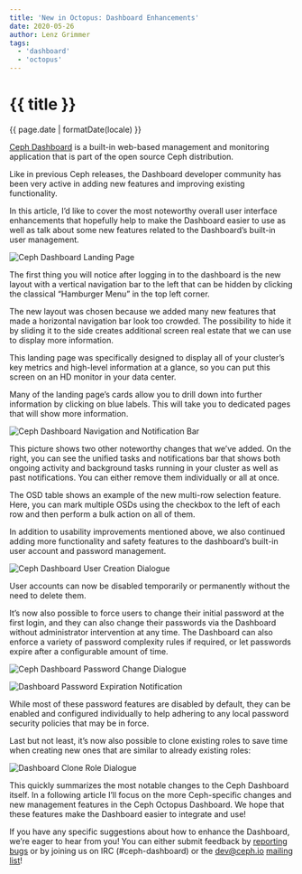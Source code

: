 ```yaml
---
title: 'New in Octopus: Dashboard Enhancements'
date: 2020-05-26
author: Lenz Grimmer
tags:
  - 'dashboard'
  - 'octopus'
---
```


# {{ title }}

<time datetime="{{ page.date }}">{{ page.date | formatDate(locale) }}</time>

[Ceph Dashboard](https://docs.ceph.com/docs/master/mgr/dashboard/) is a built-in web-based management and monitoring application that is part of the open source Ceph distribution.

Like in previous Ceph releases, the Dashboard developer community has been very active in adding new features and improving existing functionality.

In this article, I’d like to cover the most noteworthy overall user interface enhancements that hopefully help to make the Dashboard easier to use as well as talk about some new features related to the Dashboard’s built-in user management.

![Ceph Dashboard Landing Page](https://i0.wp.com/ceph.io/wp-content/uploads/2020/05/Ceph-Dashboard-Landing-Page.png?w=1920&ssl=1)

The first thing you will notice after logging in to the dashboard is the new layout with a vertical navigation bar to the left that can be hidden by clicking the classical “Hamburger Menu” in the top left corner.

The new layout was chosen because we added many new features that made a horizontal navigation bar look too crowded. The possibility to hide it by sliding it to the side creates additional screen real estate that we can use to display more information.

This landing page was specifically designed to display all of your cluster’s key metrics and high-level information at a glance, so you can put this screen on an HD monitor in your data center.

Many of the landing page’s cards allow you to drill down into further information by clicking on blue labels. This will take you to dedicated pages that will show more information.

![Ceph Dashboard Navigation and Notification Bar](https://i2.wp.com/ceph.io/wp-content/uploads/2020/05/Ceph-Dashboard-Sidebar.png?w=1600&ssl=1)

This picture shows two other noteworthy changes that we’ve added. On the right, you can see the unified tasks and notifications bar that shows both ongoing activity and background tasks running in your cluster as well as past notifications. You can either remove them individually or all at once.

The OSD table shows an example of the new multi-row selection feature. Here, you can mark multiple OSDs using the checkbox to the left of each row and then perform a bulk action on all of them.

In addition to usability improvements mentioned above, we also continued adding more functionality and safety features to the dashboard’s built-in user account and password management.

![Ceph Dashboard User Creation Dialogue](https://i0.wp.com/ceph.io/wp-content/uploads/2020/05/Screenshot-from-2020-04-27-10-04-21.png?w=786&ssl=1)

User accounts can now be disabled temporarily or permanently without the need to delete them.

It’s now also possible to force users to change their initial password at the first login, and they can also change their passwords via the Dashboard without administrator intervention at any time. The Dashboard can also enforce a variety of password complexity rules if required, or let passwords expire after a configurable amount of time.

![Ceph Dashboard Password Change Dialogue](https://i0.wp.com/ceph.io/wp-content/uploads/2020/05/Screenshot-from-2020-04-27-10-05-38.png?w=782&ssl=1)

![Dashboard Password Expiration Notification](https://i0.wp.com/ceph.io/wp-content/uploads/2020/05/Screenshot-from-2020-04-27-10-07-18.png?w=444&ssl=1)

While most of these password features are disabled by default, they can be enabled and configured individually to help adhering to any local password security policies that may be in force.

Last but not least, it’s now also possible to clone existing roles to save time when creating new ones that are similar to already existing roles:

![Dashboard Clone Role Dialogue](https://i0.wp.com/ceph.io/wp-content/uploads/2020/05/Screenshot-from-2020-04-27-10-10-54.png?w=552&ssl=1)

This quickly summarizes the most notable changes to the Ceph Dashboard itself. In a following article I’ll focus on the more Ceph-specific changes and new management features in the Ceph Octopus Dashboard. We hope that these features make the Dashboard easier to integrate and use!

If you have any specific suggestions about how to enhance the Dashboard, we’re eager to hear from you! You can either submit feedback by [reporting bugs](https://tracker.ceph.com/projects/mgr/issues/new) or by joining us on IRC (#ceph-dashboard) or the dev@ceph.io [mailing list](https://ceph.io/irc/)!
